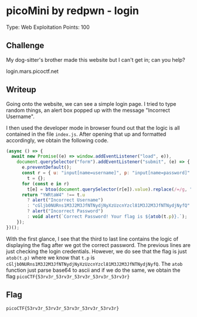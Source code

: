 # picoMini by redpwn - login

Type: Web Exploitation
Points: 100

## Challenge

My dog-sitter's brother made this website but I can't get in; can you help?

login.mars.picoctf.net

## Writeup

Going onto the website, we can see a simple login page. I tried to type random things, an alert box popped up with the message "Incorrect Username".

I then used the developer mode in browser found out that the logic is all contained in the file `index.js`. After opening that up and formatted accordingly, we obtain the following code. 

```js
(async () => {
  await new Promise((e) => window.addEventListener("load", e)),
    document.querySelector("form").addEventListener("submit", (e) => {
      e.preventDefault();
      const r = { u: "input[name=username]", p: "input[name=password]" },
        t = {};
      for (const e in r)
        t[e] = btoa(document.querySelector(r[e]).value).replace(/=/g, "");
      return "YWRtaW4" !== t.u
        ? alert("Incorrect Username")
        : "cGljb0NURns1M3J2M3JfNTNydjNyXzUzcnYzcl81M3J2M3JfNTNydjNyfQ" !== t.p
        ? alert("Incorrect Password")
        : void alert(`Correct Password! Your flag is ${atob(t.p)}.`);
    });
})();
```

With the first glance, I see that the third to last line contains the logic of displaying the flag after we got the correct password. The previous lines are just checking the login credentials. However, we do see that the flag is just ```atob(t.p)``` where we know that ```t.p``` is ```cGljb0NURns1M3J2M3JfNTNydjNyXzUzcnYzcl81M3J2M3JfNTNydjNyfQ```. The ```atob``` function just parse base64 to ascii and if we do the same, we obtain the flag ```picoCTF{53rv3r_53rv3r_53rv3r_53rv3r_53rv3r}```

## Flag 
```picoCTF{53rv3r_53rv3r_53rv3r_53rv3r_53rv3r}```